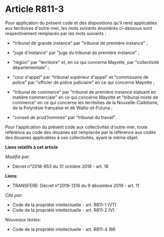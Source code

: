 # Article R811-3

Pour application du présent code et des dispositions qu'il rend applicables aux territoires d'outre-mer, les mots suivants
énumérés ci-dessous sont respectivement remplacés par les mots suivants :

- "tribunal de grande instance" par "tribunal de première instance" ;

- "juge d'instance" par "juge du tribunal de première instance" ;

- "région" par "territoire" et, en ce qui concerne Mayotte, par "collectivité départementale" ;

- "cour d'appel" par "tribunal supérieur d'appel" et "commissaire de police" par "officier de police judiciaire" en ce qui
concerne Mayotte ;

- "tribunal de commerce" par "tribunal de première instance statuant en matière commerciale" en ce qui concerne Mayotte et
"tribunal mixte de commerce" en ce qui concerne les territoires de la Nouvelle-Calédonie, de la Polynésie française et de
Wallis-et-Futuna ;

- "conseil de prud'hommes" par "tribunal du travail".

Pour l'application du présent code aux collectivités d'outre-mer, toute référence au code des douanes est remplacée par la
référence aux codes des douanes applicables à ces collectivités, ayant le même objet.

**Liens relatifs à cet article**

_Modifié par_:

  - Décret n°2018-953 du 31 octobre 2018 - art. 18

**Liens**:

  - TRANSFERE: Décret n°2019-1316 du 9 décembre 2019 - art. 11

_Cité par_:

  - Code de la propriété intellectuelle - art. R811-1 (VT)
  - Code de la propriété intellectuelle - art. R811-2 (V)

_Nouveaux textes_:

  - Code de la propriété intellectuelle - art. R811-4 (M)

